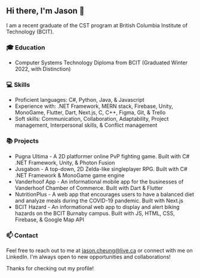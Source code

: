 ## Hi there, I'm Jason 👋

<!--
**jasc618/jasc618** is a ✨ _special_ ✨ repository because its `README.md` (this file) appears on your GitHub profile.

Here are some ideas to get you started:

- 🔭 I’m currently working on ...
- 🌱 I’m currently learning ...
- 👯 I’m looking to collaborate on ...
- 🤔 I’m looking for help with ...
- 💬 Ask me about ...
- 📫 How to reach me: ...
- 😄 Pronouns: ...
- ⚡ Fun fact: ...
-->

I am a recent graduate of the CST program at British Columbia Institute of Technology (BCIT).

### 🎓 Education
- Computer Systems Technology Diploma from BCIT (Graduated Winter 2022, with Distinction)


### 💻 Skills
- Proficient languages: C#, Python, Java, & Javascript
- Experience with: .NET Framework, MERN stack, Firebase, Unity, MonoGame, Flutter, Dart, Next.js, C, C++, Figma, Git, & Trello
- Soft skills: Communication, Collaboration, Adaptability, Project management, Interpersonal skills, & Conflict management


### 📚 Projects
- Pugna Ultima - A 2D platformer online PvP fighting game. 
Built with C# .NET Framework, Unity, & Photon Fusion
- Jusgabon - A top-down, 2D Zelda-like singleplayer RPG. Built with C# .NET Framework & MonoGame game engine
- Vanderhoof App - An informational mobile app for the businesses of Vanderhoof Chamber of Commerce. Built with Dart & Flutter
- NutritionPlus - A web app that encourages users to have a balanced diet and analyze meals during the COVID-19 pandemic. Built with Next.js
- BCIT Hazard - An informational web app to display and alert biking hazards on the BCIT Burnaby campus. Built with JS, HTML, CSS, Firebase, & Google Map API


### 📫 Contact
Feel free to reach out to me at jason.cheung@live.ca or connect with me on LinkedIn. I'm always open to new opportunities and collaborations!

Thanks for checking out my profile!
